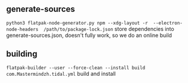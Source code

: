 ## generate-sources
```python3 flatpak-node-generator.py npm --xdg-layout -r  --electron-node-headers  /path/to/package-lock.json```
store dependencies into generate-sources.json, doesn't fully work, so we do an online build

## building

```flatpak-builder --user --force-clean --install build com.Mastermindzh.tidal.yml``` build and install
